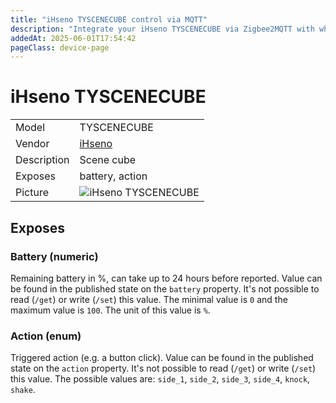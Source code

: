 ```yaml
---
title: "iHseno TYSCENECUBE control via MQTT"
description: "Integrate your iHseno TYSCENECUBE via Zigbee2MQTT with whatever smart home infrastructure you are using without the vendor's bridge or gateway."
addedAt: 2025-06-01T17:54:42
pageClass: device-page
---
```


<!-- !!!! -->
<!-- ATTENTION: This file is auto-generated through docgen! -->
<!-- You can only edit the "Notes"-Section between the two comment lines "Notes BEGIN" and "Notes END". -->
<!-- Do not use h1 or h2 heading within "## Notes"-Section. -->
<!-- !!!! -->

# iHseno TYSCENECUBE

|     |     |
|-----|-----|
| Model | TYSCENECUBE  |
| Vendor  | [iHseno](/supported-devices/#v=iHseno)  |
| Description | Scene cube |
| Exposes | battery, action |
| Picture | ![iHseno TYSCENECUBE](https://www.zigbee2mqtt.io/images/devices/TYSCENECUBE.png) |


<!-- Notes BEGIN: You can edit here. Add "## Notes" headline if not already present. -->


<!-- Notes END: Do not edit below this line -->




## Exposes

### Battery (numeric)
Remaining battery in %, can take up to 24 hours before reported.
Value can be found in the published state on the `battery` property.
It's not possible to read (`/get`) or write (`/set`) this value.
The minimal value is `0` and the maximum value is `100`.
The unit of this value is `%`.

### Action (enum)
Triggered action (e.g. a button click).
Value can be found in the published state on the `action` property.
It's not possible to read (`/get`) or write (`/set`) this value.
The possible values are: `side_1`, `side_2`, `side_3`, `side_4`, `knock`, `shake`.

